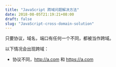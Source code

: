 ```yaml
---
title: "JavaScript 跨域问题解决方法"
date: 2018-08-05T21:19:21+08:00
draft: false
slug: "JavaScript-cross-domain-solution"
---
```


只要协议，域名，端口有任何一个不同，都被当作跨域。

以下情况会出现跨域：

* 协议不同，http://a.com 和 https://a.com

